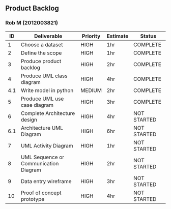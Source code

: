## Product Backlog

### Rob M (2012003821)


| ID   | Deliverable | Priority | Estimate | Status |
| -|-|-|-|-|
| 1 | Choose a dataset                      | HIGH   | 1hr | COMPLETE    |
| 2 | Define the scope                      | HIGH   | 1hr | COMPLETE    |
| 3 | Produce product backlog               | HIGH   | 2hr | COMPLETE    |
| 4 | Produce UML class diagram             | HIGH   | 4hr | COMPLETE    |
|4.1| Write model in python                 | MEDIUM | 2hr | COMPLETE    |
| 5 | Produce UML use case diagram          | HIGH   | 3hr | COMPLETE    |
| 6 | Complete Architecture design          | HIGH   | 4hr | NOT STARTED |
|6.1| Architecture UML Diagram              | HIGH   | 6hr | NOT STARTED |
| 7 | UML Activity Diagram                  | HIGH   | 1hr | NOT STARTED |
| 8 | UML Sequence or Communication Diagram | HIGH   | 2hr | NOT STARTED |
| 9 | Data entry wireframe                  | HIGH   | 3hr | NOT STARTED |
| 10| Proof of concept prototype            | HIGH   | 4hr | NOT STARTED |
